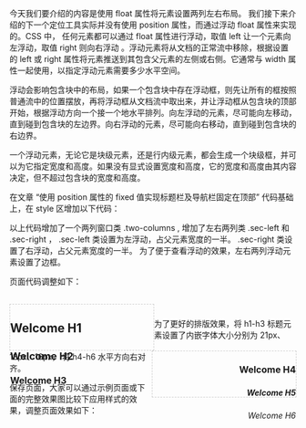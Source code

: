 今天我们要介绍的内容是使用 float 属性将元素设置两列左右布局。 我们接下来介绍的下一个定位工具实际并没有使用 position 属性，而通过浮动 float 属性来实现的。CSS 中， 任何元素都可以通过 float 属性进行浮动，取值 left 让一个元素向左浮动，取值 right 则向右浮动 。浮动元素将从文档的正常流中移除，根据设置的 left 或 right 属性将元素推送到其包含父元素的左侧或右侧。它通常与 width 属性一起使用，以指定浮动元素需要多少水平空间。

浮动会影响包含块中的布局，如果一个包含块中存在浮动框，则先让所有的框按照普通流中的位置摆放，再将浮动框从文档流中取出来，并让浮动框从包含块的顶部开始，根据浮动方向一个接一个地水平排列。向左浮动的元素，尽可能向左移动，直到碰到包含块的左边界。向右浮动的元素，尽可能向右移动，直到碰到包含块的右边界。

一个浮动元素，无论它是块级元素，还是行内级元素，都会生成一个块级框，并可以为它指定宽度和高度。如果没有显式设置宽度和高度，它的宽度和高度由其内容决定，但不超过包含块的宽度和高度。

在文章 “使用 position 属性的 fixed 值实现标题栏及导航栏固定在顶部” 代码基础上，在 style 区增加以下代码：

<style type="text/css">
  .two-columns{
    margin-top: 20px;
    width: 100%;
    padding: 10px 0px;
  }

  .sec-left {
    float: left;
    width: 50%;
    height: 80px;
    border: 1px dashed #ccc;
  }

  .sec-right {
    float: right;
    text-align: right;
    width: 50%;
    height: 80px;
    border: 1px dashed #ccc;
  }
</style>

以上代码增加了一个两列窗口类 .two-columns , 增加了左右两列类 .sec-left 和 .sec-right ， .sec-left 类设置为左浮动，占父元素宽度的一半。 .sec-right 类设置了右浮动，占父元素宽度的一半。 为了便于查看浮动的效果，左右两列浮动元素设置了边框。

页面代码调整如下：

<div class="two-columns">
    <section class="sec-left">
        <h1 style="font-size: 21px">Welcome H1 </h1>
        <h2 style="font-size: 18px">Welcome H2</h2>
        <h3 style="font-size: 16px">Welcome H3</h3>
    </section>
     <section class="sec-right">
        <h4 style="text-align:right; font-size:16px;">Welcome H4</h4>
        <h5>Welcome H5</h5>
        <h6>Welcome H6</h6>
    </section>
</div>

为了更好的排版效果，将 h1-h3 标题元素设置了内嵌字体大小分别为 21px、18px、16px， 将 h4-h6 水平方向右对齐。

保存页面，大家可以通过示例页面或下面的完整效果图比较下应用样式的效果，调整页面效果如下：

